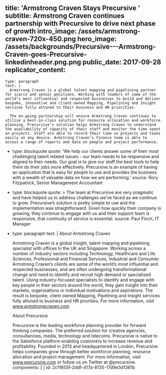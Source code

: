 title: 'Armstrong Craven Stays Precursive '
subtitle: Armstrong Craven continues partnership with Precursive to drive next phase of growth
intro_image: /assets/armstrong-craven-720x-450.png
hero_image: /assets/backgrounds/Precursive---Armstrong-Craven-goes-Precursive-linkedinheader.png.png
public_date: 2017-09-28
replicator_content:
  - 
    type: paragraph
    text: |
      Armstrong Craven is a global talent mapping and pipelining partner for scarce and senior positions. Working with leaders of some of the world’s most influential and respected businesses to build and deliver bespoke, innovative and client-owned Mapping, Pipelining and Insight services fully attuned to their business and HR priorities.
      
      The on-going partnership will ensure Armstrong Craven continues to utilise a best-in-class solution for resource allocation and workforce planning. Precursive’s solution helps Armstrong Craven to understand the availability of capacity of their staff and monitor the time spent on projects. Staff are able to record their time on projects and tasks easily on any device. Armstrong Craven’s finance team is able to access a range of reports and data on people and project performance.
  - 
    type: blockquote
    quote: 'We help our clients answer some of their most challenging talent related issues - our team needs to be responsive and aligned to their needs. Our goal is to give our staff the best tools to help them do their jobs more effectively. Precursive is an example of having an application that is easy for people to use and provides the business with a wealth of valuable data on how we are performing.'
    source: Rory Fitzpatrick, Senior Management Accountant
  - 
    type: blockquote
    quote: >
      The team at Precursive are very pragmatic and have helped us to address challenges we’ve faced as
      we continue to grow. Precursive’s solution is pretty simple to use and the implementation was
      straightforward. Given how quickly their company is growing, they continue to engage with us and
      their support team is responsive, that continuity of service is essential.
    source: Paul Finch, IT Manager
  - 
    type: paragraph
    text: |
      About Armstrong Craven
      
      Armstrong Craven is a global insight, talent mapping and pipelining specialist with offices in the UK and Singapore. Working across a number of industry sectors including Technology, Healthcare and Life Sciences, Professional and Financial Services, Industrial and Consumer. Armstrong Craven’s clients are some of the world’s most influential and respected businesses, and are often undergoing transformational change and need to identify and recruit high demand or specialised talent. Using industry-focused specialists to identify and engage with key people in their sectors around the world, they gain insight into their markets, organisations or individual motivations and aspirations. The result is bespoke, client owned Mapping, Pipelining and Insight services fully attuned to business and HR priorities. For more information, visit www.armstrongcraven.com
      
      About Precursive
      
      Precursive is the leading workforce planning provider for forward thinking companies. The preferred solution for creative agencies, consultancies, media, technology and telecoms. Precursive is native to the Salesforce platform enabling customers to increase revenue and profitability.
      Founded in 2013 and headquartered in London, Precursive helps companies grow through better workforce planning, resource allocation and project management.
      For more information, visit www.precursive.com or follow us on Twitter at @precursive.
components: [ ]
id: 2c11655f-2ddf-417a-8135-17d9e3d1361b
